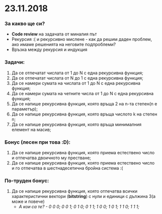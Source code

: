 # 23.11.2018

### За какво ще си?
* **Code review** на задачата от миналия път
* Рекурсия :( и рекурсивно мислене - как да решим даден проблем, ако имаме решенията на неговите подпроблеми?
* Връзка между рекурсия и индукция

### Задачи:

1. Да се отпечатат числата от 1 до N с една рекурсивна функция;
2. Да се отпечатат числата от N до 1 с една рекурсивна функция;
3. Да се намери сумата на числата от 1 до N с една рекурсивна функция;
4. Да се намери сумата на четните числа от 1 до N с една рекурсивна функция;
5. Да се напише рекурсивна функция, която връща 2 на n-та степен(n е параметър);
6. Да се напише рекурсивна функция, която връща числото k на степен n;
7. Да се напише рекурсивна функция, която връща минималния елемент на масив;

### Бонус (лесен при това :D):

1. Да се напише рекурсивна функция, която приема естествено число и отпечатва двоичното му престване;
2. Да се напише рекурсивна функция, която приема естествено число и го отпечатва в шестнадесетична бройна система :(

### По-труден бонус:

1. Да се напише рекурсивна функция, която отпечатва всички характеристични вектори (**bitstring**) с нули и единици с дължина 3(а може и повече)
    - *А кои са те? - 0 0 0; 0 0 1; 0 1 0; 0 1 1; 1 0 0; 1 0 1; 1 1 0; 1 1 1;*